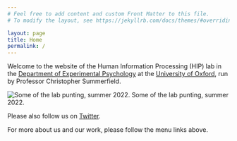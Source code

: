 ```yaml
---
# Feel free to add content and custom Front Matter to this file.
# To modify the layout, see https://jekyllrb.com/docs/themes/#overriding-theme-defaults

layout: page
title: Home
permalink: /
---
```


Welcome to the website of the Human Information Processing (HIP) lab in the [Department of Experimental Psychology](https://www.psy.ox.ac.uk) at the [University of Oxford](https://www.ox.ac.uk), run by Professor Christopher Summerfield.

![Some of the lab punting, summer 2022.](https://humaninformationprocessing.files.wordpress.com/2024/02/2022-08-31-img_7408.jpg)
Some of the lab punting, summer 2022.

Please also follow us on [Twitter](https://twitter.com/summerfieldlab?lang=en).

For more about us and our work, please follow the menu links above.

